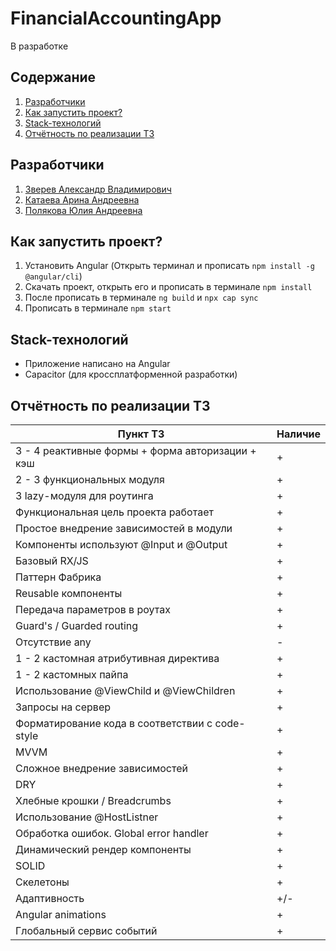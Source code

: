 # FinancialAccountingApp
В разработке

## Содержание

1. <a href = "#people">Разработчики</a>
2. <a href = "#start">Как запустить проект?</a>
3. <a href = "#stack">Stack-технологий</a>
4. <a href = "#technical_assignment">Отчётность по реализации ТЗ</a>

<a name = people></a>
## Разработчики
  1. [Зверев Александр Владимирович](https://github.com/wefspy)
  2. [Катаева Арина Андреевна](https://github.com/arinakataeva007)
  3. [Полякова Юлия Андреевна](https://github.com/1zbbxzak1)
  
<a name = start></a>
## Как запустить проект?
  1. Установить Angular (Открыть терминал и прописать `npm install -g @angular/cli`)
  2. Скачать проект, открыть его и прописать в терминале `npm install`
  3. После прописать в терминале `ng build` и `npx cap sync`
  4. Прописать в терминале `npm start`
  
<a name = stack></a>  
## Stack-технологий
- Приложение написано на Angular
- Capacitor (для кроссплатформенной разработки)
 
<a name = technical_assignment></a>
## Отчётность по реализации ТЗ

| Пункт ТЗ | Наличие  |
| ------- | --- |
| 3 - 4 реактивные формы + форма авторизации + кэш | + |
| 2 - 3 функциональных модуля | + |
| 3 lazy-модуля для роутинга | + |
| Функциональная цель проекта работает | + |
| Простое внедрение зависимостей в модули | + |
| Компоненты используют @Input и @Output | + |
| Базовый RX/JS | + |
| Паттерн Фабрика | + |
| Reusable компоненты | + |
| Передача параметров в роутах | + |
| Guard's / Guarded routing | + |
| Отсутствие any | - |
| 1 - 2 кастомная атрибутивная директива | + |
| 1 - 2 кастомных пайпа | + |
| Использование @ViewChild и @ViewChildren | + |
| Запросы на сервер | + |
| Форматирование кода в соответствии с code-style | + |
| MVVM | + |
| Сложное внедрение зависимостей | + |
| DRY | + |
| Хлебные крошки / Breadcrumbs | + |
| Использование @HostListner | + |
| Обработка ошибок. Global error handler | + |
| Динамический рендер компоненты | + |
| SOLID | + |
| Скелетоны | + |
| Адаптивность | +/- |
| Angular animations | + |
| Глобальный сервис событий | + |
